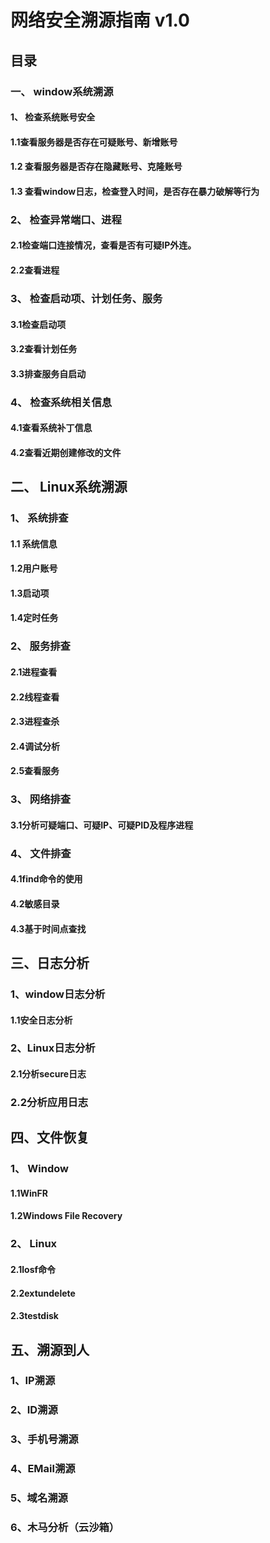 # 网络安全溯源指南 v1.0


## 目录
### 一、 window系统溯源	
#### 1、 检查系统账号安全	
#### 1.1查看服务器是否存在可疑账号、新增账号	
#### 1.2 查看服务器是否存在隐藏账号、克隆账号	
#### 1.3 查看window日志，检查登入时间，是否存在暴力破解等行为	
### 2、 检查异常端口、进程	
#### 2.1检查端口连接情况，查看是否有可疑IP外连。	
#### 2.2查看进程	
### 3、 检查启动项、计划任务、服务	
#### 3.1检查启动项	
#### 3.2查看计划任务	
#### 3.3排查服务自启动	
### 4、 检查系统相关信息	
#### 4.1查看系统补丁信息	
#### 4.2查看近期创建修改的文件	
## 二、 Linux系统溯源	
### 1、 系统排查	
#### 1.1 系统信息	
#### 1.2用户账号	
#### 1.3启动项	
#### 1.4定时任务	
### 2、 服务排查	
#### 2.1进程查看	
#### 2.2线程查看	
#### 2.3进程查杀	
#### 2.4调试分析	
#### 2.5查看服务	
### 3、 网络排查	
#### 3.1分析可疑端口、可疑IP、可疑PID及程序进程	
### 4、 文件排查	
#### 4.1find命令的使用	
#### 4.2敏感目录	
#### 4.3基于时间点查找	
## 三、日志分析	
### 1、window日志分析	
#### 1.1安全日志分析	
### 2、Linux日志分析	
#### 2.1分析secure日志	
### 2.2分析应用日志	
## 四、文件恢复	
### 1、 Window	
#### 1.1WinFR	
#### 1.2Windows File Recovery
### 2、 Linux	
#### 2.1losf命令
#### 2.2extundelete
#### 2.3testdisk
## 五、溯源到人
### 1、IP溯源
### 2、ID溯源
### 3、手机号溯源
### 4、EMail溯源
### 5、域名溯源	
### 6、木马分析（云沙箱）
